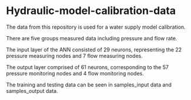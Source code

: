 # Hydraulic-model-calibration-data
The data from this repository is used for a water supply model calibration.


There are five groups measured data including pressure and flow rate.


The input layer of the ANN consisted of 29 neurons, representing the 22 pressure measuring nodes and 7 flow measuring nodes.

The output layer comprised of 61 neurons, corresponding to the 57 pressure monitoring nodes and 4 flow monitoring nodes.

The training and testing data can be seen in samples_input data and samples_output data.


